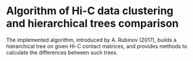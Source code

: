 # Algorithm of Hi-C data clustering and hierarchical trees comparison

The implemented algorithm, introduced by A. Rubinov (2017), builds a hierarchical tree on given Hi-C contact matrices, and provides methods to calculate the differences between such trees.
